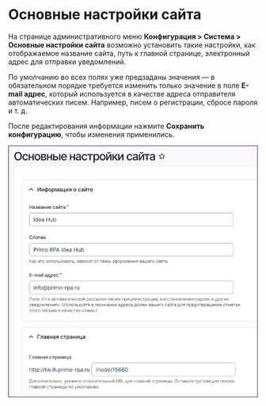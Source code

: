 # Основные настройки сайта

На странице административного меню **Конфигурация > Система > Основные настройки сайта** возможно установить такие настройки, как отображаемое название сайта, путь к главной странице, электронный адрес для отправки уведомлений.

По умолчанию во всех полях уже предзаданы значения — в обязательном порядке требуется изменить только значение в поле **E-mail адрес**, который используется в качестве адреса отправителя автоматических писем. Например, писем о регистрации, сбросе пароля и т. д.

После редактирования информации нажмите **Сохранить конфигурацию**, чтобы изменения применились.


![](<../../../idea-hub/resources/admin/site-information.png>)



